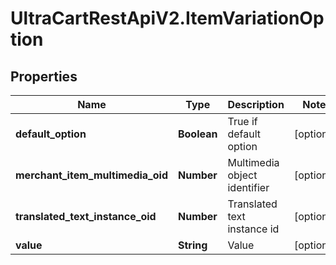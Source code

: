 # UltraCartRestApiV2.ItemVariationOption

## Properties
Name | Type | Description | Notes
------------ | ------------- | ------------- | -------------
**default_option** | **Boolean** | True if default option | [optional] 
**merchant_item_multimedia_oid** | **Number** | Multimedia object identifier | [optional] 
**translated_text_instance_oid** | **Number** | Translated text instance id | [optional] 
**value** | **String** | Value | [optional] 


